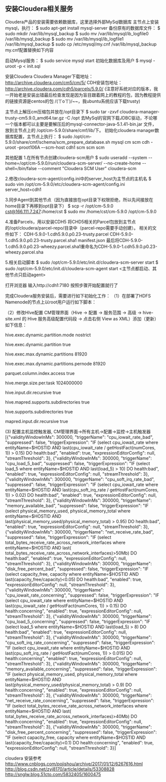 ## 安装Cloudera相关服务
Cloudera产品的安装需要依赖数据库，这里选择外部MySql数据库
主节点上安装mysql，执行：
$ sudo apt-get install mysql-server
备份原有的数据库文件：
$ sudo mkdir /var/lib/mysql_backup
$ sudo mv /var/lib/mysql/ib_logfile0 /var/lib/mysql_backup
$ sudo mv /var/lib/mysql/ib_logfile1 /var/lib/mysql_backup
$ sudo cp /etc/mysql/my.cnf /var/lib/mysql_backup
my.cnf配置替换如下内容


启动Mysql服务：
$ sudo service mysql start
初始化数据库及用户
$ mysql -uroot -p < init.sql


安装Cloudera
Cloudera Manager下载地址：
http://archive.cloudera.com/cm5/cm/5/
CDH安装包地址： 
http://archive.cloudera.com/cdh5/parcels/5.9.0/
(注意好系统对应的版本，我一开始老是安装出错最后检查发现是因为盲目跟着网上的教程的包，因为教程提供的链接资源是centos的包 /(ㄒoㄒ)/~~，我ubuntu系统应该下载trusty)

主节点上解压cm压缩包并放在/opt目录下
$ sudo tar -zxvf cloudera-manager-trusty-cm5.9.0_amd64.tar.gz -C /opt
去MySql的官网下载JDBC驱动，不论哪一个版本都可以主要是要解压后的mysql-connector-java-5.1.41-bin.jar 文件，放到主节点上的 /opt/cm-5.9.0/share/cmf/lib/下。
初始化cloudera manager数据库配置，主节点上执行：
$ sudo /opt/cm-5.9.0/share/cmf/schema/scm_prepare_database.sh mysql cm scm cdh -uroot -proot106A –-scm-host cdh1 scm scm scm

其他配置
1.在所有节点创建cloudera-scm用户
$ sudo useradd --system --home=/opt/cm-5.9.0/run/cloudera-scm-server/ --no-create-home --shell=/bin/false --comment "Cloudera SCM User" cloudera-scm

2.修改cloudera-scm-agent/config.ini中的server_host为主节点的主机名
$ sudo vim /opt/cm-5.9.0/etc/cloudera-scm-agent/config.ini
server_host=cdh1

3.同步Agent到其他节点（因为直接放在opt目录下权限拒绝，所以先间接放在home目录下再移到opt目录下）
$ scp -r /opt/cm-5.9.0 cst@166.111.7.247:/home/cst
$ sudo mv /home/cst/cm-5.9.0 /opt/cm-5.9.0 

4.准备Parcels，用以安装CDH5
将CHD5相关的Parcel包放到主节点的/opt/cloudera/parcel-repo/目录中（parcel-repo需要手动创建）。 
相关的文件如下： 
CDH-5.9.0-1.cdh5.9.0.p0.23-trusty.parcel 
CDH-5.9.0-1.cdh5.9.0.p0.23-trusty.parcel.sha1 
manifest.json
最后将CDH-5.9.0-1.cdh5.9.0.p0.23-wheezy.parcel.sha1重命名为CDH-5.9.0-1.cdh5.9.0.p0.23-wheezy.parcel.sha

5.相关启动脚本
$ sudo /opt/cm-5.9.0/etc/init.d/cloudera-scm-server start 
$ sudo /opt/cm-5.9.0/etc/init.d/cloudera-scm-agent start 
<主节点都启动、其他节点只启动agent>

打开浏览器 输入http://cdh1:7180 
按照步骤开始配置就行了

完成Cloudera服务安装后，需要进行如下初始化工作：
（1）在部署了HDFS Namenode的节点上以root用户运行如下脚本：


（2）修改HIve配置
CM管理界面（Hive -> 配置 -> 服务范围 -> 高级 -> hive-site.xml 的 Hive 服务高级配置代码段 -> 点击右侧 View as XML）添加（更新）如下信息：

hive.exec.dynamic.partition.mode
nostrict


hive.exec.dynamic.partition
true


hive.exec.max.dynamic.partitions
81920


hive.exec.max.dynamic.partitions.pernode
81920


parquet.column.index.access
true


hive.merge.size.per.task
1024000000


hive.input.dir.recursive
true


hive.mapred.supports.subdirectories
true


hive.supports.subdirectories
true


mapred.input.dir.recursive
true

(3) 配置主机监控触发器, CM管理界面->所有主机->配置->监控->主机触发器
[{"validityWindowInMs": 300000, "triggerName": "cpu_iowait_rate_bad", "suppressed": false, "triggerExpression": "IF (select cpu_iowait_rate where entityName=$HOSTID AND last(cpu_iowait_rate / getHostFact(numCores, 1)) > 0.15) DO health:bad", "enabled": true, "expressionEditorConfig": null, "streamThreshold": 3}, {"validityWindowInMs": 300000, "triggerName": "cpu_load_5_bad", "suppressed": false, "triggerExpression": "IF (select load_5 where entityName=$HOSTID AND last(load_5) > 10) DO health:bad", "enabled": true, "expressionEditorConfig": null, "streamThreshold": 3}, {"validityWindowInMs": 300000, "triggerName": "cpu_soft_irq_rate_bad", "suppressed": false, "triggerExpression": "IF (select cpu_iowait_rate where entityName=$HOSTID AND last(cpu_soft_irq_rate / getHostFact(numCores, 1)) > 0.02) DO health:bad", "enabled": true, "expressionEditorConfig": null, "streamThreshold": 3}, {"validityWindowInMs": 300000, "triggerName": "memory_available_bad", "suppressed": false, "triggerExpression": "IF (select physical_memory_used, physical_memory_total where entityName=$HOSTID AND last(physical_memory_used/physical_memory_total) > 0.95) DO health:bad", "enabled": true, "expressionEditorConfig": null, "streamThreshold": 3}, {"validityWindowInMs": 300000, "triggerName": "net_receive_rate_bad", "suppressed": false, "triggerExpression": "IF (select total_bytes_receive_rate_across_network_interfaces where entityName=$HOSTID AND last( total_bytes_receive_rate_across_network_interfaces)>50Mb) DO health:bad", "enabled": true, "expressionEditorConfig": null, "streamThreshold": 3}, {"validityWindowInMs": 300000, "triggerName": "disk_free_percent_bad", "suppressed": false, "triggerExpression": "IF (select capacity_free, capacity where entityName=$HOSTID AND last(capacity_free/capacity)<0.05) DO health:bad", "enabled": true, "expressionEditorConfig": null, "streamThreshold": 3}, {"validityWindowInMs": 300000, "triggerName": "cpu_iowait_rate_concerning", "suppressed": false, "triggerExpression": "IF (select cpu_iowait_rate where entityName=$HOSTID AND last(cpu_iowait_rate / getHostFact(numCores, 1)) > 0.15) DO health:concerning", "enabled": true, "expressionEditorConfig": null, "streamThreshold": 3}, {"validityWindowInMs": 300000, "triggerName": "cpu_load_5_concerning", "suppressed": false, "triggerExpression": "IF (select load_5 where entityName=$HOSTID AND last(load_5) > 8) DO health:bad", "enabled": true, "expressionEditorConfig": null, "streamThreshold": 3}, {"validityWindowInMs": 300000, "triggerName": "cpu_soft_irq_rate_concerning", "suppressed": false, "triggerExpression": "IF (select cpu_iowait_rate where entityName=$HOSTID AND last(cpu_soft_irq_rate / getHostFact(numCores, 1)) > 0.015) DO health:concerning", "enabled": true, "expressionEditorConfig": null, "streamThreshold": 3}, {"validityWindowInMs": 300000, "triggerName": "memory_available_concerning", "suppressed": false, "triggerExpression": "IF (select physical_memory_used, physical_memory_total where entityName=$HOSTID AND last(physical_memory_used/physical_memory_total) > 0.9) DO health:concerning", "enabled": true, "expressionEditorConfig": null, "streamThreshold": 3}, {"validityWindowInMs": 300000, "triggerName": "net_receive_rate_concerning", "suppressed": false, "triggerExpression": "IF (select total_bytes_receive_rate_across_network_interfaces where entityName=$HOSTID AND last( total_bytes_receive_rate_across_network_interfaces)>40Mb) DO health:concerning", "enabled": true, "expressionEditorConfig": null, "streamThreshold": 3}, {"validityWindowInMs": 300000, "triggerName": "disk_free_percent_concerning", "suppressed": false, "triggerExpression": "IF (select capacity_free, capacity where entityName=$HOSTID AND last(capacity_free/capacity)<0.1) DO health:concerning", "enabled": true, "expressionEditorConfig": null, "streamThreshold": 3}]

cloudera 安装参考 
http://www.cnblogs.com/pojishou/archive/2017/01/12/6267616.html
http://blog.csdn.net/zyj8170/article/details/53308828
http://snglw.blog.51cto.com/5832405/1600475

